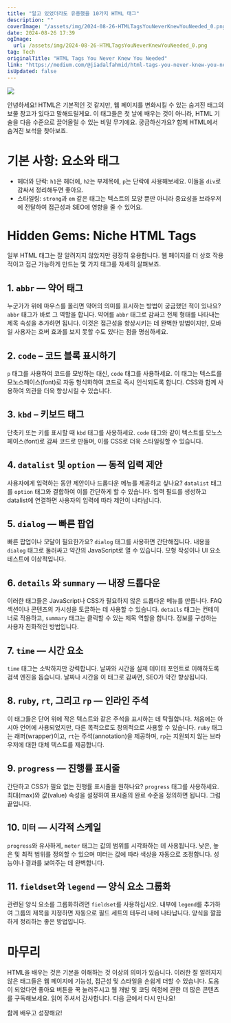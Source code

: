 ```yaml
---
title: "알고 있었더라도 유용했을 10가지 HTML 태그"
description: ""
coverImage: "/assets/img/2024-08-26-HTMLTagsYouNeverKnewYouNeeded_0.png"
date: 2024-08-26 17:39
ogImage: 
  url: /assets/img/2024-08-26-HTMLTagsYouNeverKnewYouNeeded_0.png
tag: Tech
originalTitle: "HTML Tags You Never Knew You Needed"
link: "https://medium.com/@jiadalfahmid/html-tags-you-never-knew-you-needed-30c06c0ba935"
isUpdated: false
---
```



<img src="/assets/img/2024-08-26-HTMLTagsYouNeverKnewYouNeeded_0.png" />

안녕하세요! HTML은 기본적인 것 같지만, 웹 페이지를 변화시킬 수 있는 숨겨진 태그의 보물 창고가 있다고 말해드릴게요. 이 태그들은 첫 날에 배우는 것이 아니라, HTML 기술을 다음 수준으로 끌어올릴 수 있는 비밀 무기에요. 궁금하신가요? 함께 HTML에서 숨겨진 보석을 찾아보죠.

# 기본 사항: 요소와 태그

- 헤더와 단락: `h1`은 헤더에, `h2`는 부제목에, `p`는 단락에 사용해보세요. 이들을 `div`로 감싸서 정리해두면 좋아요.
- 스타일링: `strong`과 `em` 같은 태그는 텍스트의 모양 뿐만 아니라 중요성을 브라우저에 전달하여 접근성과 SEO에 영향을 줄 수 있어요.

<div class="content-ad"></div>

# Hidden Gems: Niche HTML Tags

일부 HTML 태그는 잘 알려지지 않았지만 굉장히 유용합니다. 웹 페이지를 더 상호 작용적이고 접근 가능하게 만드는 몇 가지 태그를 자세히 살펴보죠.

## 1. `abbr` — 약어 태그

누군가가 위에 마우스를 올리면 약어의 의미를 표시하는 방법이 궁금했던 적이 있나요? `abbr` 태그가 바로 그 역할을 합니다. 약어를 `abbr` 태그로 감싸고 전체 형태를 나타내는 제목 속성을 추가하면 됩니다. 이것은 접근성을 향상시키는 데 완벽한 방법이지만, 모바일 사용자는 호버 효과를 보지 못할 수도 있다는 점을 명심하세요.

<div class="content-ad"></div>

## 2. `code` – 코드 블록 표시하기

`p` 태그를 사용하여 코드를 모방하는 대신, `code` 태그를 사용하세요. 이 태그는 텍스트를 모노스페이스(font)로 자동 형식화하여 코드로 즉시 인식되도록 합니다. CSS와 함께 사용하여 외관을 더욱 향상시킬 수 있습니다.

## 3. `kbd` – 키보드 태그

단축키 또는 키를 표시할 때 `kbd` 태그를 사용하세요. `code` 태그와 같이 텍스트를 모노스페이스(font)로 감싸 코드로 만들며, 이를 CSS로 더욱 스타일링할 수 있습니다.

<div class="content-ad"></div>

## 4. `datalist` 및 `option` — 동적 입력 제안

사용자에게 입력하는 동안 제안이나 드롭다운 메뉴를 제공하고 싶나요? `datalist` 태그를 `option` 태그와 결합하여 이를 간단하게 할 수 있습니다. 입력 필드를 생성하고 datalist에 연결하면 사용자의 입력에 따라 제안이 나타납니다.

## 5. `dialog` — 빠른 팝업

빠른 팝업이나 모달이 필요한가요? `dialog` 태그를 사용하면 간단해집니다. 내용을 `dialog` 태그로 둘러싸고 약간의 JavaScript로 열 수 있습니다. 모형 작성이나 UI 요소 테스트에 이상적입니다.

<div class="content-ad"></div>

## 6. `details` 와 `summary` — 내장 드롭다운

이러한 태그들은 JavaScript나 CSS가 필요하지 않은 드롭다운 메뉴를 만듭니다. FAQ 섹션이나 콘텐츠의 가시성을 토글하는 데 사용할 수 있습니다. `details` 태그는 컨테이너로 작용하고, `summary` 태그는 클릭할 수 있는 제목 역할을 합니다. 정보를 구성하는 사용자 친화적인 방법입니다.

## 7. `time` — 시간 요소

`time` 태그는 소박하지만 강력합니다. 날짜와 시간을 실제 데이터 포인트로 이해하도록 검색 엔진을 돕습니다. 날짜나 시간을 이 태그로 감싸면, SEO가 약간 향상됩니다.

<div class="content-ad"></div>

## 8. `ruby`, `rt`, 그리고 `rp` — 인라인 주석

이 태그들은 단어 위에 작은 텍스트와 같은 주석을 표시하는 데 탁월합니다. 처음에는 아시아 언어에 사용되었지만, 다른 목적으로도 창의적으로 사용할 수 있습니다. `ruby` 태그는 래퍼(wrapper)이고, `rt`는 주석(annotation)을 제공하며, `rp`는 지원되지 않는 브라우저에 대한 대체 텍스트를 제공합니다.

## 9. `progress` — 진행률 표시줄

간단하고 CSS가 필요 없는 진행률 표시줄을 원하나요? `progress` 태그를 사용하세요. 최대(max)와 값(value) 속성을 설정하여 표시줄의 완료 수준을 정의하면 됩니다. 그럼 끝입니다.

<div class="content-ad"></div>

## 10. `미터` — 시각적 스케일

`progress`와 유사하게, `meter` 태그는 값의 범위를 시각화하는 데 사용됩니다. 낮은, 높은 및 최적 범위를 정의할 수 있으며 미터는 값에 따라 색상을 자동으로 조정합니다. 성능이나 결과를 보여주는 데 완벽합니다.

## 11. `fieldset`와 `legend` — 양식 요소 그룹화

관련된 양식 요소를 그룹화하려면 `fieldset`를 사용하십시오. 내부에 `legend`를 추가하여 그룹의 제목을 지정하면 자동으로 필드 세트의 테두리 내에 나타납니다. 양식을 깔끔하게 정리하는 좋은 방법입니다.

<div class="content-ad"></div>

# 마무리

HTML을 배우는 것은 기본을 이해하는 것 이상의 의미가 있습니다. 이러한 잘 알려지지 않은 태그들은 웹 페이지에 기능성, 접근성 및 스타일을 손쉽게 더할 수 있습니다. 도움이 되었다면 좋아요 버튼을 꾹 눌러주시고 웹 개발 및 코딩 여정에 관한 더 많은 콘텐츠를 구독해보세요. 읽어 주셔서 감사합니다. 다음 글에서 다시 만나요!

함께 배우고 성장해요!